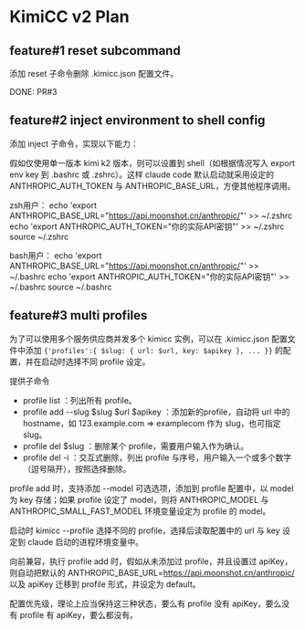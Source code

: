 # KimiCC v2 Plan

## feature#1 reset subcommand

添加 reset 子命令删除 .kimicc.json 配置文件。

DONE: PR#3

## feature#2 inject environment to shell config

添加 inject 子命令，实现以下能力：

假如仅使用单一版本 kimi k2 版本，则可以设置到 shell（如根据情况写入 export env key 到 .bashrc 或 .zshrc）。这样 claude code 默认启动就采用设定的 ANTHROPIC_AUTH_TOKEN 与 ANTHROPIC_BASE_URL，方便其他程序调用。

zsh用户：
echo 'export ANTHROPIC_BASE_URL="https://api.moonshot.cn/anthropic/"' >> ~/.zshrc
echo 'export ANTHROPIC_AUTH_TOKEN="你的实际API密钥"' >> ~/.zshrc
source ~/.zshrc

bash用户：
echo 'export ANTHROPIC_BASE_URL="https://api.moonshot.cn/anthropic/"' >> ~/.bashrc
echo 'export ANTHROPIC_AUTH_TOKEN="你的实际API密钥"' >> ~/.bashrc
source ~/.bashrc

## feature#3 multi profiles

为了可以使用多个服务供应商并发多个 kimicc 实例，可以在 .kimicc.json 配置文件中添加 `{'profiles':{ $slug: { url: $url, key: $apikey }, ... }}` 的配置，并在启动时选择不同 profile 设定。

提供子命令
- profile list ：列出所有 profile。
- profile add --slug $slug $url $apikey ：添加新的profile，自动将 url 中的 hostname，如 123.example.com => examplecom 作为 slug，也可指定 slug。
- profile del $slug ：删除某个 profile，需要用户输入作为确认。
- profile del -i ：交互式删除，列出 profile 与序号，用户输入一个或多个数字（逗号隔开），按照选择删除。

profile add 时，支持添加 --model 可选选项，添加到 profile 配置中，以 model 为 key 存储；如果 profile 设定了 model，则将 ANTHROPIC_MODEL 与 ANTHROPIC_SMALL_FAST_MODEL 环境变量设定为 profile 的 model。


启动时 kimicc --profile 选择不同的 profile，选择后读取配置中的 url 与 key 设定到 claude 启动的进程环境变量中。

向前兼容，执行 profile add 时，假如从未添加过 profile，并且设置过 apiKey，则自动把默认的 ANTHROPIC_BASE_URL=https://api.moonshot.cn/anthropic/ 以及 apiKey 迁移到 profile 形式，并设定为 default。

配置优先级，理论上应当保持这三种状态，要么有 profile 没有 apiKey，要么没有 profile 有 apiKey，要么都没有。
